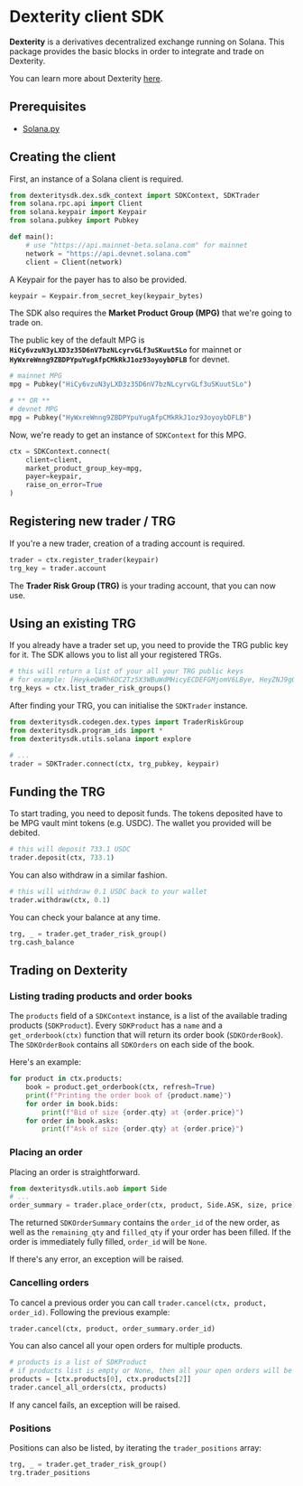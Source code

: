 # Dexterity client SDK
**Dexterity** is a derivatives decentralized exchange running on Solana.
This package provides the basic blocks in order to integrate and trade on Dexterity.

You can learn more about Dexterity [here](https://docs.hxro.network/market-protocols/derivatives-protocol/dexterity).

## Prerequisites
* [Solana.py](https://pypi.org/project/solana/)

## Creating the client
First, an instance of a Solana client is required.
```python
from dexteritysdk.dex.sdk_context import SDKContext, SDKTrader
from solana.rpc.api import Client
from solana.keypair import Keypair
from solana.pubkey import Pubkey

def main():
	# use "https://api.mainnet-beta.solana.com" for mainnet
	network = "https://api.devnet.solana.com"
	client = Client(network)
```

A Keypair for the payer has to also be provided.
```python
keypair = Keypair.from_secret_key(keypair_bytes)
```
The SDK also requires the **Market Product Group (MPG)** that we're going to trade on.

The public key of the default MPG is **`HiCy6vzuN3yLXD3z35D6nV7bzNLcyrvGLf3uSKuutSLo`** for mainnet or **`HyWxreWnng9ZBDPYpuYugAfpCMkRkJ1oz93oyoybDFLB`** for devnet.
```python
# mainnet MPG
mpg = Pubkey("HiCy6vzuN3yLXD3z35D6nV7bzNLcyrvGLf3uSKuutSLo")

# ** OR **
# devnet MPG
mpg = Pubkey("HyWxreWnng9ZBDPYpuYugAfpCMkRkJ1oz93oyoybDFLB")
```
Now, we're ready to get an instance of `SDKContext` for this MPG.
```python
ctx = SDKContext.connect(
	client=client,
	market_product_group_key=mpg,
	payer=keypair,
	raise_on_error=True
)
```

## Registering new trader / TRG
If you're a new trader, creation of a trading account is required.
```python
trader = ctx.register_trader(keypair)
trg_key = trader.account
```

The **Trader Risk Group (TRG)** is your trading account, that you can now use.

## Using an existing TRG
If you already have a trader set up, you need to provide the TRG public key for it.
The SDK allows you to list all your registered TRGs.
```python
# this will return a list of your all your TRG public keys
# for example: [HeykeQWRh6DC2Tz5X3WBuWdMHicyECDEFGMjomV6LBye, HeyZNJ9gQVAEqHeCFFQ781E53d66DATKXHeynwnCFBye]
trg_keys = ctx.list_trader_risk_groups()
```

After finding your TRG, you can initialise the `SDKTrader` instance.
```python
from dexteritysdk.codegen.dex.types import TraderRiskGroup
from dexteritysdk.program_ids import *
from dexteritysdk.utils.solana import explore

# ...
trader = SDKTrader.connect(ctx, trg_pubkey, keypair)
```

## Funding the TRG
To start trading, you need to deposit funds.
The tokens deposited have to be MPG vault mint tokens (e.g. USDC).
The wallet you provided will be debited.
```python
# this will deposit 733.1 USDC
trader.deposit(ctx, 733.1)
```

You can also withdraw in a similar fashion.
```python
# this will withdraw 0.1 USDC back to your wallet
trader.withdraw(ctx, 0.1)
```

You can check your balance at any time.
```python
trg, _ = trader.get_trader_risk_group()
trg.cash_balance
```

## Trading on Dexterity

### Listing trading products and order books
The `products` field of a `SDKContext` instance, is a list of the available trading products (`SDKProduct`).
Every `SDKProduct` has a `name` and a `get_orderbook(ctx)` function that will return its order book (`SDKOrderBook`).
The `SDKOrderBook` contains all `SDKOrders` on each side of the book.

Here's an example:
```python
for product in ctx.products:
	book = product.get_orderbook(ctx, refresh=True)
	print(f"Printing the order book of {product.name}")
	for order in book.bids:
		print(f"Bid of size {order.qty} at {order.price}")
	for order in book.asks:
		print(f"Ask of size {order.qty} at {order.price}")
```

### Placing an order

Placing an order is straightforward.
```python
from dexteritysdk.utils.aob import Side
# ...
order_summary = trader.place_order(ctx, product, Side.ASK, size, price)
```
The returned `SDKOrderSummary` contains the `order_id` of the new order, as well as the `remaining_qty` and `filled_qty` if your order has been filled. If the order is immediately fully filled, `order_id` will be `None`.

If there's any error, an exception will be raised.

### Cancelling orders
To cancel a previous order you can call `trader.cancel(ctx, product, order_id)`.
Following the previous example:
```python
trader.cancel(ctx, product, order_summary.order_id)
```

You can also cancel all your open orders for multiple products.
```python
# products is a list of SDKProduct
# if products list is empty or None, then all your open orders will be cancelled
products = [ctx.products[0], ctx.products[2]]
trader.cancel_all_orders(ctx, products)
```
If any cancel fails, an exception will be raised.

### Positions
Positions can also be listed, by iterating the `trader_positions` array:
```python
trg, _ = trader.get_trader_risk_group()
trg.trader_positions
```
